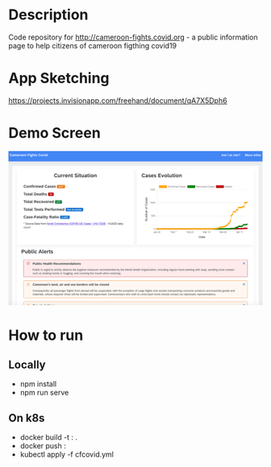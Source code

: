 # Description
Code repository for http://cameroon-fights.covid.org - a public information page to help citizens of cameroon figthing covid19

# App Sketching
https://projects.invisionapp.com/freehand/document/qA7X5Dph6

# Demo Screen
![](cfcovid_landing_page.png)

# How to run

## Locally
* npm install
* npm run serve

## On k8s
* docker build -t <repo>:<tag> .
* docker push <repo>:<tag>
* kubectl apply -f cfcovid.yml

